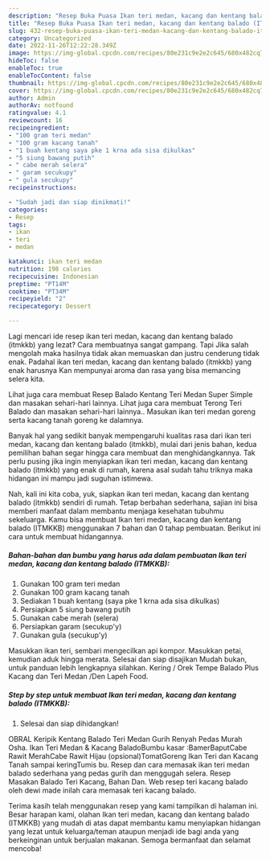 ```yaml
---
description: "Resep Buka Puasa Ikan teri medan, kacang dan kentang balado (ITMKKB), Bikin Ngiler"
title: "Resep Buka Puasa Ikan teri medan, kacang dan kentang balado (ITMKKB), Bikin Ngiler"
slug: 432-resep-buka-puasa-ikan-teri-medan-kacang-dan-kentang-balado-itmkkb-bikin-ngiler
category: Uncategorized
date: 2022-11-26T12:22:28.349Z
image: https://img-global.cpcdn.com/recipes/80e231c9e2e2c645/680x482cq70/ikan-teri-medan-kacang-dan-kentang-balado-itmkkb-foto-resep-utama.jpg
hideToc: false
enableToc: true
enableTocContent: false
thumbnail: https://img-global.cpcdn.com/recipes/80e231c9e2e2c645/680x482cq70/ikan-teri-medan-kacang-dan-kentang-balado-itmkkb-foto-resep-utama.jpg
cover: https://img-global.cpcdn.com/recipes/80e231c9e2e2c645/680x482cq70/ikan-teri-medan-kacang-dan-kentang-balado-itmkkb-foto-resep-utama.jpg
author: Admin
authorAv: notfound
ratingvalue: 4.1
reviewcount: 16
recipeingredient:
- "100 gram teri medan"
- "100 gram kacang tanah"
- "1 buah kentang saya pke 1 krna ada sisa dikulkas"
- "5 siung bawang putih"
- " cabe merah selera"
- " garam secukupy"
- " gula secukupy"
recipeinstructions:

- "Sudah jadi dan siap dinikmati!"
categories:
- Resep
tags:
- ikan
- teri
- medan

katakunci: ikan teri medan 
nutrition: 198 calories
recipecuisine: Indonesian
preptime: "PT14M"
cooktime: "PT34M"
recipeyield: "2"
recipecategory: Dessert

---
```



Lagi mencari ide resep ikan teri medan, kacang dan kentang balado (itmkkb) yang lezat? Cara membuatnya sangat gampang. Tapi Jika salah mengolah maka hasilnya tidak akan memuaskan dan justru cenderung tidak enak. Padahal ikan teri medan, kacang dan kentang balado (itmkkb) yang enak harusnya Kan mempunyai aroma dan rasa yang bisa memancing selera kita.


Lihat juga cara membuat Resep Balado Kentang Teri Medan Super Simple dan masakan sehari-hari lainnya. Lihat juga cara membuat Terong Teri Balado dan masakan sehari-hari lainnya.. Masukan ikan teri medan goreng serta kacang tanah goreng ke dalamnya.

Banyak hal yang sedikit banyak mempengaruhi kualitas rasa dari ikan teri medan, kacang dan kentang balado (itmkkb), mulai dari jenis bahan, kedua pemilihan bahan segar hingga cara membuat dan menghidangkannya. Tak perlu pusing jika ingin menyiapkan ikan teri medan, kacang dan kentang balado (itmkkb) yang enak di rumah, karena asal sudah tahu triknya maka hidangan ini mampu jadi suguhan istimewa.


Nah, kali ini kita coba, yuk, siapkan ikan teri medan, kacang dan kentang balado (itmkkb) sendiri di rumah. Tetap berbahan sederhana, sajian ini bisa memberi manfaat dalam membantu menjaga kesehatan tubuhmu sekeluarga. Kamu bisa membuat Ikan teri medan, kacang dan kentang balado (ITMKKB) menggunakan 7 bahan dan 0 tahap pembuatan. Berikut ini cara untuk membuat hidangannya.

<!--inarticleads1-->

##### Bahan-bahan dan bumbu yang harus ada dalam pembuatan Ikan teri medan, kacang dan kentang balado (ITMKKB):

1. Gunakan 100 gram teri medan
1. Gunakan 100 gram kacang tanah
1. Sediakan 1 buah kentang (saya pke 1 krna ada sisa dikulkas)
1. Persiapkan 5 siung bawang putih
1. Gunakan  cabe merah (selera)
1. Persiapkan  garam (secukup&#39;y)
1. Gunakan  gula (secukup&#39;y)


Masukkan ikan teri, sembari mengecilkan api kompor. Masukkan petai, kemudian aduk hingga merata. Selesai dan siap disajikan Mudah bukan, untuk panduan lebih lengkapnya silahkan. Kering / Orek Tempe Balado Plus Kacang dan Teri Medan /Den Lapeh Food. 

<!--inarticleads2-->

##### Step by step untuk membuat Ikan teri medan, kacang dan kentang balado (ITMKKB):


1. Selesai dan siap dihidangkan!

OBRAL Keripik Kentang Balado Teri Medan Gurih Renyah Pedas Murah Osha. Ikan Teri Medan &amp; Kacang BaladoBumbu kasar :BamerBaputCabe Rawit MerahCabe Rawit Hijau (opsional)TomatGoreng Ikan Teri dan Kacang Tanah sampai keringTumis bu. Resep dan cara memasak ikan teri medan balado sederhana yang pedas gurih dan menggugah selera. Resep Masakan Balado Teri Kacang, Bahan Dan. Web resep teri kacang balado oleh dewi made inilah cara memasak teri kacang balado. 

Terima kasih telah menggunakan resep yang kami tampilkan di halaman ini. Besar harapan kami, olahan Ikan teri medan, kacang dan kentang balado (ITMKKB) yang mudah di atas dapat membantu kamu menyiapkan hidangan yang lezat untuk keluarga/teman ataupun menjadi ide bagi anda yang berkeinginan untuk berjualan makanan. Semoga bermanfaat dan selamat mencoba!
